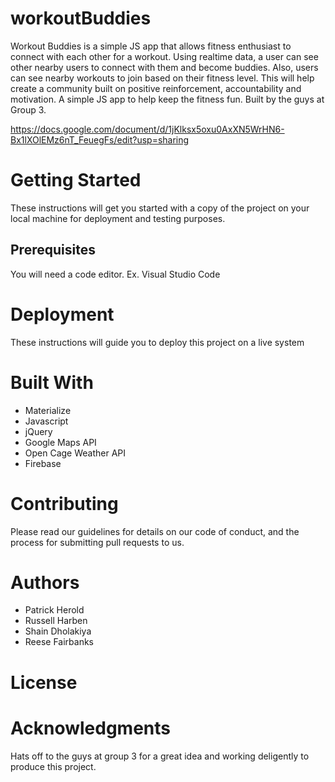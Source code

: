 # workoutBuddies
Workout Buddies is a simple JS app that allows fitness enthusiast to connect with each other for a workout. Using realtime data, a user can see other nearby users to connect with them and become buddies.  Also, users can see nearby workouts to join based on their fitness level. This will help create a community built on positive reinforcement, accountability and motivation.
A simple JS app to help keep the fitness fun. Built by the guys at Group 3. 

https://docs.google.com/document/d/1jKlksx5oxu0AxXN5WrHN6-Bx1lXOlEMz6nT_FeuegFs/edit?usp=sharing

# Getting Started
These instructions will get you started with a copy of the project on your local machine for deployment and testing purposes.

## Prerequisites
You will need a code editor. Ex. Visual Studio Code
# Deployment
These instructions will guide you to deploy this project on a live system
# Built With
* Materialize
* Javascript
* jQuery
* Google Maps API
* Open Cage Weather API
* Firebase
# Contributing
Please read our guidelines for details on our code of conduct, and the process for submitting pull requests to us.
# Authors
* Patrick Herold
* Russell Harben
* Shain Dholakiya
* Reese Fairbanks
# License

# Acknowledgments
Hats off to the guys at group 3 for a great idea and working deligently to produce this project.
